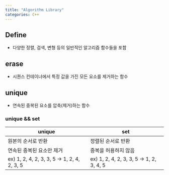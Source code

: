 ```yaml
---
title: "Algorithm Library"
categories: C++
---
```

## Define
- 다양한 정렬, 검색, 변형 등의 일반적인 알고리즘 함수들을 포함

## erase
- 시퀀스 컨테이너에서 특정 값을 가진 모든 요소를 제거하는 함수

## unique
- 연속된 중복된 요소를 압축(제거)하는 함수
### unique && set

|unique|set|
|---|---|
|원본의 순서로 반환|정렬된 순서로 반환|
|연속된 중복된 요소만 제거|중복을 허용하지 않음|
|ex) 1, 2, 4, 2, 3, 3, 5 -> 1, 2, 4, 2, 3, 5 |ex) 1, 2, 4, 2, 3, 3, 5 -> 1, 2, 3, 4, 5|
